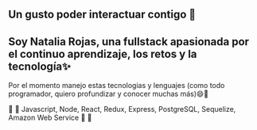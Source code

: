 ## Un gusto poder interactuar contigo 👋

## Soy Natalia Rojas, una fullstack apasionada por el continuo aprendizaje, los retos y la tecnología✨

Por el momento manejo estas tecnologias y lenguajes (como todo programador, quiero profundizar y conocer muchas más)😄🔭

:rocket: :rocket: Javascript, Node, React, Redux, Express, PostgreSQL, Sequelize, Amazon Web Service  :rocket: :rocket:
